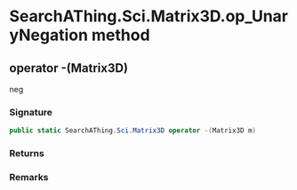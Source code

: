 # SearchAThing.Sci.Matrix3D.op_UnaryNegation method
## operator -(Matrix3D)
neg

### Signature
```csharp
public static SearchAThing.Sci.Matrix3D operator -(Matrix3D m)
```
### Returns

### Remarks


